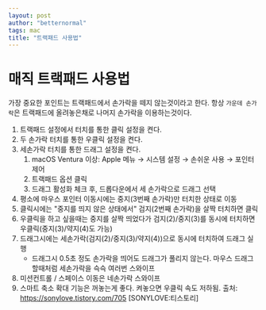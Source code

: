 ```yaml
---
layout: post
author: "betternormal"
tags: mac
title: "트랙패드 사용법"
---
```


# 매직 트랙패드 사용법

가장 중요한 포인트는 트랙패드에서 손가락을 떼지 않는것이라고 한다. 항상 `가운데 손가락`은 트랙패드에 올려놓은채로 나머지 손가락을 이용하는것이다.

1. 트랙패드 설정에서 터치를 통한 클릭 설정을 켠다.
2. 두 손가락 터치를 통한 우클릭 설정을 켠다. 
3. 세손가락 터치를 통한 드래그 설정을 켠다. 
	1. macOS Ventura 이상: Apple 메뉴 → 시스템 설정 → 손쉬운 사용 → 포인터 제어
	2.	트랙패드 옵션 클릭
	3.	드래그 활성화 체크 후, 드롭다운에서 세 손가락으로 드래그 선택
4. 평소에 마우스 포인터 이동시에는 중지(3번째 손가락)만 터치한 상태로 이동
5. 클릭시에는 "중지를 띄지 않은 상태에서" 검지(2번째 손가락)을 살짝 터치하면 클릭
6. 우클릭을 하고 싶을때는 중지를 살짝 띄었다가 검지(2)/중지(3)를 동시에 터치하면 우클릭(중지(3)/약지(4)도 가능)
7. 드래그시에는 세손가락(검지(2)/중지(3)/약지(4))으로 동시에 터치하여 드래그 실행
    - 드래그시 0.5초 정도 손가락을 띄어도 드래그가 풀리지 않는다. 마우스 드래그할때처럼 세손가락을 슥슥 여러번 스와이프
8. 미션컨트롤 / 스페이스 이동은 네손가락 스와이프
9. 스마트 축소 확대 기능은 꺼놓는게 좋다. 켜놓으면 우클릭 속도 저하됨.
출처: https://sonylove.tistory.com/705 [SONYLOVE:티스토리]